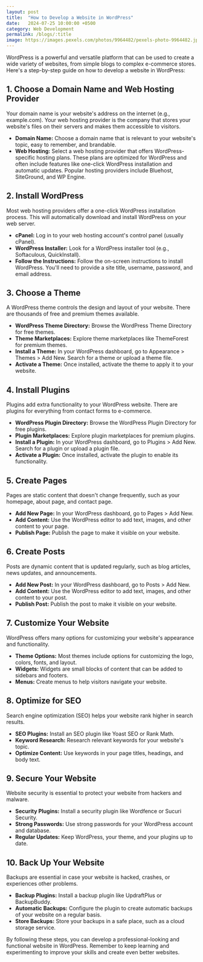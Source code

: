 ```yaml
---
layout: post
title:  "How to Develop a Website in WordPress"
date:   2024-07-25 10:00:00 +0500
category: Web Development
permalink: /blogs/:title
image: https://images.pexels.com/photos/9964482/pexels-photo-9964482.jpeg
---
```


WordPress is a powerful and versatile platform that can be used to create a wide variety of websites, from simple blogs to complex e-commerce stores. Here's a step-by-step guide on how to develop a website in WordPress:

## 1. Choose a Domain Name and Web Hosting Provider

Your domain name is your website's address on the internet (e.g., example.com). Your web hosting provider is the company that stores your website's files on their servers and makes them accessible to visitors.

*   **Domain Name:** Choose a domain name that is relevant to your website's topic, easy to remember, and brandable.
*   **Web Hosting:** Select a web hosting provider that offers WordPress-specific hosting plans. These plans are optimized for WordPress and often include features like one-click WordPress installation and automatic updates. Popular hosting providers include Bluehost, SiteGround, and WP Engine.

## 2. Install WordPress

Most web hosting providers offer a one-click WordPress installation process. This will automatically download and install WordPress on your web server.

*   **cPanel:** Log in to your web hosting account's control panel (usually cPanel).
*   **WordPress Installer:** Look for a WordPress installer tool (e.g., Softaculous, QuickInstall).
*   **Follow the Instructions:** Follow the on-screen instructions to install WordPress. You'll need to provide a site title, username, password, and email address.

## 3. Choose a Theme

A WordPress theme controls the design and layout of your website. There are thousands of free and premium themes available.

*   **WordPress Theme Directory:** Browse the WordPress Theme Directory for free themes.
*   **Theme Marketplaces:** Explore theme marketplaces like ThemeForest for premium themes.
*   **Install a Theme:** In your WordPress dashboard, go to Appearance > Themes > Add New. Search for a theme or upload a theme file.
*   **Activate a Theme:** Once installed, activate the theme to apply it to your website.

## 4. Install Plugins

Plugins add extra functionality to your WordPress website. There are plugins for everything from contact forms to e-commerce.

*   **WordPress Plugin Directory:** Browse the WordPress Plugin Directory for free plugins.
*   **Plugin Marketplaces:** Explore plugin marketplaces for premium plugins.
*   **Install a Plugin:** In your WordPress dashboard, go to Plugins > Add New. Search for a plugin or upload a plugin file.
*   **Activate a Plugin:** Once installed, activate the plugin to enable its functionality.

## 5. Create Pages

Pages are static content that doesn't change frequently, such as your homepage, about page, and contact page.

*   **Add New Page:** In your WordPress dashboard, go to Pages > Add New.
*   **Add Content:** Use the WordPress editor to add text, images, and other content to your page.
*   **Publish Page:** Publish the page to make it visible on your website.

## 6. Create Posts

Posts are dynamic content that is updated regularly, such as blog articles, news updates, and announcements.

*   **Add New Post:** In your WordPress dashboard, go to Posts > Add New.
*   **Add Content:** Use the WordPress editor to add text, images, and other content to your post.
*   **Publish Post:** Publish the post to make it visible on your website.

## 7. Customize Your Website

WordPress offers many options for customizing your website's appearance and functionality.

*   **Theme Options:** Most themes include options for customizing the logo, colors, fonts, and layout.
*   **Widgets:** Widgets are small blocks of content that can be added to sidebars and footers.
*   **Menus:** Create menus to help visitors navigate your website.

## 8. Optimize for SEO

Search engine optimization (SEO) helps your website rank higher in search results.

*   **SEO Plugins:** Install an SEO plugin like Yoast SEO or Rank Math.
*   **Keyword Research:** Research relevant keywords for your website's topic.
*   **Optimize Content:** Use keywords in your page titles, headings, and body text.

## 9. Secure Your Website

Website security is essential to protect your website from hackers and malware.

*   **Security Plugins:** Install a security plugin like Wordfence or Sucuri Security.
*   **Strong Passwords:** Use strong passwords for your WordPress account and database.
*   **Regular Updates:** Keep WordPress, your theme, and your plugins up to date.

## 10. Back Up Your Website

Backups are essential in case your website is hacked, crashes, or experiences other problems.

*   **Backup Plugins:** Install a backup plugin like UpdraftPlus or BackupBuddy.
*   **Automatic Backups:** Configure the plugin to create automatic backups of your website on a regular basis.
*   **Store Backups:** Store your backups in a safe place, such as a cloud storage service.

By following these steps, you can develop a professional-looking and functional website in WordPress. Remember to keep learning and experimenting to improve your skills and create even better websites.